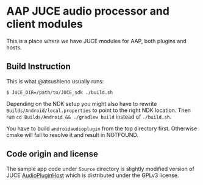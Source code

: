 # AAP JUCE audio processor and client modules

This is a place where we have JUCE modules for AAP, both plugins and hosts.

## Build Instruction

This is what @atsushieno usually runs:

```
$ JUCE_DIR=/path/to/JUCE_sdk ./build.sh
```

Depending on the NDK setup you might also have to rewrite `Builds/Android/local.properties` to point to the right NDK location. Then run `cd Builds/Android && ./gradlew build` instead of `./build.sh`.

You have to build `androidaudioplugin` from the top directory first.
Otherwise cmake will fail to resolve it and result in NOTFOUND.

## Code origin and license

The sample app code under `Source` directory is slightly modified version of
JUCE [AudioPluginHost](https://github.com/WeAreROLI/JUCE/tree/master/extras/AudioPluginHost)
which is distributed under the GPLv3 license.

